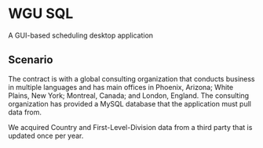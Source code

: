 # WGU SQL
A GUI-based scheduling desktop application

## Scenario
The contract is with a global consulting organization that conducts business in multiple languages and has main offices in Phoenix, Arizona; White Plains, New York; Montreal, Canada; and London, England. 
The consulting organization has provided a MySQL database that the application must pull data from. 

We acquired Country and First-Level-Division data from a third party that is updated once per year. 

